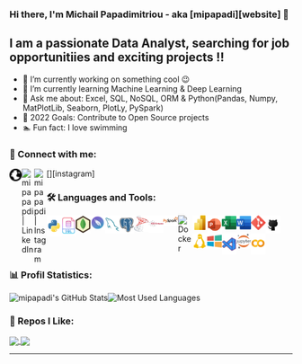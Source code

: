 ### Hi there, I'm Michail Papadimitriou - aka [mipapadi][website] 👋

## I am a passionate Data Analyst, searching for job opportunitiies and exciting projects !!

- 🔭 I’m currently working on something cool 😉
- 📖 I’m currently learning Machine Learning & Deep Learning
- 💬 Ask me about: Excel, SQL, NoSQL, ORM & Python(Pandas, Numpy, MatPlotLib, Seaborn, PlotLy, PySpark)
- 🎯 2022 Goals: Contribute to Open Source projects
- 🏊 Fun fact: I love swimming

### 🔗 Connect with me:

<img align="left" alt="mipapapdi.com" width="22px" src="https://raw.githubusercontent.com/iconic/open-iconic/master/svg/globe.svg" />
<img align="left" alt="mipapapdi | LinkedIn" width="22px" src="https://cdn.jsdelivr.net/npm/simple-icons@v3/icons/linkedin.svg" />
[<img align="left" alt="mipapapdi | Instagram" width="22px" src="https://cdn.jsdelivr.net/npm/simple-icons@v3/icons/instagram.svg" />][instagram]

### 🛠️ Languages and Tools:

<img align="left" alt="Python" width="26px" src="https://raw.githubusercontent.com/mipapadi/mipapadi/master/Icons/Python.png" />
<img align="left" alt="SQL" width="26px" src="https://raw.githubusercontent.com/mipapadi/mipapadi/master/Icons/SQL.png" />
<img align="left" alt="MongoDB" width="26px" src="https://raw.githubusercontent.com/mipapadi/mipapadi/master/Icons/MongoDB.png" />
<img align="left" alt="SQLite" width="26px" src="https://raw.githubusercontent.com/mipapadi/mipapadi/master/Icons/SQLite.png" />
<img align="left" alt="MySQL" width="26px" src="https://raw.githubusercontent.com/mipapadi/mipapadi/master/Icons/MySQL.png" />
<img align="left" alt="PostgreSQL" width="26px" src="https://raw.githubusercontent.com/mipapadi/mipapadi/master/Icons/PostgreSQL.png" />
<img align="left" alt="MS SQL Server" width="26px" src="https://raw.githubusercontent.com/mipapadi/mipapadi/master/Icons/MS%20SQL%20Server.png" />
<img align="left" alt="SQLAlchemy" width="26px" src="https://raw.githubusercontent.com/mipapadi/mipapadi/master/Icons/SQLAlchemy.png" />
<img align="left" alt="PySpark" width="26px" src="https://raw.githubusercontent.com/mipapadi/mipapadi/master/Icons/PySpark.png" />
<img align="left" alt="Docker" width="26px" src="https://raw.githubusercontent.com/mipapadi/mipapadi/master/Icons/Docker.png" />
<img align="left" alt="Power BI" width="26px" src="https://raw.githubusercontent.com/mipapadi/mipapadi/master/Icons/Power%20BI.png" />
<img align="left" alt="PowerPoint" width="26px" src="https://raw.githubusercontent.com/mipapadi/mipapadi/master/Icons/PowerPoint.png" />
<img align="left" alt="Excel" width="26px" src="https://raw.githubusercontent.com/mipapadi/mipapadi/master/Icons/Excel.png" />
<img align="left" alt="Word" width="26px" src="https://raw.githubusercontent.com/mipapadi/mipapadi/master/Icons/Word.png" />
<img align="left" alt="Git" width="26px" src="https://raw.githubusercontent.com/mipapadi/mipapadi/master/Icons/Git.png" />
<img align="left" alt="GitHub" width="26px" src="https://raw.githubusercontent.com/mipapadi/mipapadi/master/Icons/GitHub.png" />
<img align="left" alt="Linux" width="26px" src="https://raw.githubusercontent.com/mipapadi/mipapadi/master/Icons/Linux.png" />
<img align="left" alt="Windows" width="26px" src="https://raw.githubusercontent.com/mipapadi/mipapadi/master/Icons/Windows.png" />  
   <br />
<img align="left" alt="VSCode" width="26px" src="https://raw.githubusercontent.com/mipapadi/mipapadi/master/Icons/VSCode.png" />   
<img align="left" alt="Jupyter" width="26px" src="https://raw.githubusercontent.com/mipapadi/mipapadi/master/Icons/Jupyter.png" />  
<img align="left" alt="Colab" width="26px" src="https://raw.githubusercontent.com/mipapadi/mipapadi/master/Icons/Colab.png" />

## <br />

### 📊 Profil Statistics:

<img align="left" alt="mipapadi's GitHub Stats" src="https://github-readme-stats.vercel.app/api?username=mipapadi&show_icons=true&hide_border=true&theme=radical" />

<img align="left" alt="Most Used Languages" src="https://github-readme-stats.vercel.app/api/top-langs?username=mipapadi&show_icons=true&hide_border=true&langs_count=7&theme=synthwave" />

  <br />

### 💜 Repos I Like:

<a href="https://github.com/mipapadi/skytrax_data_analysis">
  <img align="center" src="https://github-readme-stats.vercel.app/api/pin/?username=mipapadi&repo=skytrax_data_analysis&show_owner=True&show_icons=true&hide_border=true&theme=tokyonight" />
</a>
<a href="https://github.com/mipapadi/mipapadi">
  <img align="center" src="https://github-readme-stats.vercel.app/api/pin/?username=mipapadi&repo=mipapadi&show_owner=True&show_icons=true&hide_border=true&theme=tokyonight" />
</a>

<!--
<img align="left" alt="Repos I Like" src="https://github-readme-stats.vercel.app/api/pin/?username=mipapadi&repo=skytrax_data_analysis&show_owner=True&show_icons=true&hide_border=true&theme=tokyonight" />
-->

---

[instagram]: https://www.instagram.com/mipapadi/?hl=en
